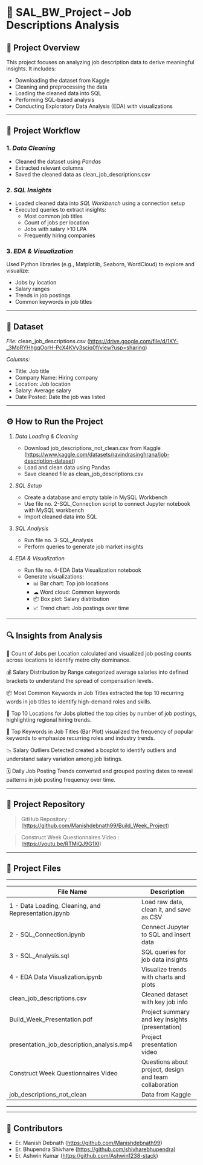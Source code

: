# 💼 SAL_BW_Project – Job Descriptions Analysis

## 📌 Project Overview  
This project focuses on analyzing job description data to derive meaningful insights. It includes:
- Downloading the dataset from Kaggle  
- Cleaning and preprocessing the data  
- Loading the cleaned data into SQL  
- Performing SQL-based analysis  
- Conducting Exploratory Data Analysis (EDA) with visualizations  

---

## 🔄 Project Workflow

### 1. *Data Cleaning*  
- Cleaned the dataset using *Pandas*  
- Extracted relevant columns  
- Saved the cleaned data as clean_job_descriptions.csv  

### 2. *SQL Insights*  
- Loaded cleaned data into *SQL Workbench* using a connection setup  
- Executed queries to extract insights:  
  - Most common job titles  
  - Count of jobs per location  
  - Jobs with salary >10 LPA  
  - Frequently hiring companies  

### 3. *EDA & Visualization*  
Used Python libraries (e.g., Matplotlib, Seaborn, WordCloud) to explore and visualize:  
- Jobs by location  
- Salary ranges  
- Trends in job postings  
- Common keywords in job titles  

---

## 📁 Dataset  
*File:* clean_job_descriptions.csv (https://drive.google.com/file/d/1KY-_3MoRYHhgqOorH-PcX4KVy3sciq0f/view?usp=sharing)

*Columns:*  
- Title: Job title  
- Company Name: Hiring company  
- Location: Job location  
- Salary: Average salary  
- Date Posted: Date the job was listed  

---

## ⚙ How to Run the Project

1. *Data Loading & Cleaning*  
   - Download job_descriptions_not_clean.csv from Kaggle (https://www.kaggle.com/datasets/ravindrasinghrana/job-description-dataset)
   - Load and clean data using Pandas  
   - Save cleaned file as clean_job_descriptions.csv  

2. *SQL Setup*  
   - Create a database and empty table in MySQL Workbench  
   - Use file no. 2-SQL_Connection script to connect Jupyter notebook with MySQL workbench
   - Import cleaned data into SQL  

3. *SQL Analysis*  
   - Run file no. 3-SQL_Analysis  
   - Perform queries to generate job market insights  

4. *EDA & Visualization*  
   - Run file no. 4-EDA Data Visualization notebook  
   - Generate visualizations:  
     - 📊 Bar chart: Top job locations  
     - ☁ Word cloud: Common keywords  
     - 📦 Box plot: Salary distribution  
     - 📈 Trend chart: Job postings over time  

---

## 🔍 Insights from Analysis  
📍 Count of Jobs per Location calculated and visualized job posting counts across locations to identify metro city dominance.

💰 Salary Distribution by Range categorized average salaries into defined brackets to understand the spread of compensation levels.

📦 Most Common Keywords in Job Titles extracted the top 10 recurring words in job titles to identify high-demand roles and skills.

🌆 Top 10 Locations for Jobs plotted the top cities by number of job postings, highlighting regional hiring trends.

🔑 Top Keywords in Job Titles (Bar Plot) visualized the frequency of popular keywords to emphasize recurring roles and industry trends.

📉 Salary Outliers Detected created a boxplot to identify outliers and understand salary variation among job listings.

🗓 Daily Job Posting Trends converted and grouped posting dates to reveal patterns in job posting frequency over time.

---

## 🔗 Project Repository  
> GitHub Repository : (https://github.com/Manishdebnath99/Build_Week_Project)

> Construct Week Questionnaires Video : (https://youtu.be/RTMiQJ9G1XI)

---
## 📁 Project Files
------------------------------------------------------------------------------------------------------------------------
| File Name                                          | Description                                                     |
|----------------------------------------------------|-----------------------------------------------------------------|
| 1 - Data Loading, Cleaning, and Representation.ipynb    | Load raw data, clean it, and save as CSV                   |
| 2 - SQL_Connection.ipynb                                | Connect Jupyter to SQL and insert data                     |
| 3 - SQL_Analysis.sql                                    | SQL queries for job data insights                          |
| 4 - EDA Data Visualization.ipynb                        | Visualize trends with charts and plots                     |
| clean_job_descriptions.csv                              | Cleaned dataset with key job info                          |
| Build_Week_Presentation.pdf                             | Project summary and key insights (presentation)            |
| presentation_job_description_analysis.mp4               | Project presentation video                                 |
| Construct Week Questionnaires Video                     | Questions about project, design and team collaboration     |
| job_descriptions_not_clean                              | Data from Kaggle                                           |
------------------------------------------------------------------------------------------------------------------------
---
## 👥 Contributors  
- Er. Manish Debnath  (https://github.com/Manishdebnath99)
- Er. Bhupendra Shivhare (https://github.com/shivharebhupendra)
- Er. Ashwin Kumar (https://github.com/Ashwin1238-stack)

